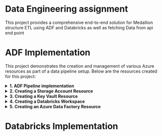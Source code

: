 # Data Engineering assignment
This project provides a comprehensive end-to-end solution for Medallion structure ETL using ADF and Databricks as well as fetching Data from api end point




# ADF Implementation

This project demonstrates the creation and management of various Azure resources as part of a data pipeline setup. Below are the resources created for this project:

<details>
  <summary><strong>1. ADF Pipeline implementation</strong></summary>
  
  ![Creating Resource Group](https://github.com/shamsaravaiah/DE-assignment-implementation/blob/main/ADF%20implementation/Screenshots/parent%20pipeline.png)
  ![Creating Resource Group](https://github.com/shamsaravaiah/DE-assignment-implementation/blob/main/ADF%20implementation/Screenshots/child%20pipeline.png)
  ![Creating Resource Group](https://github.com/shamsaravaiah/DE-assignment-implementation/blob/main/ADF%20implementation/Screenshots/inside%20forEach%20activity%20of%20child%20pipeline.png)
  
  
</details>
  
  
</details>

<details>
  <summary><strong>2. Creating a Storage Account Resource</strong></summary>
  
  ![Created Storage Account Resource](https://github.com/shamsaravaiah/Azure-Data-Pipeline/blob/main/Screen%20shots/created%20storage%20account%20resource.png)
  
</details>

<details>
  <summary><strong>3. Creating a Key Vault Resource</strong></summary>
  
  ![Created Key Vault Resource](https://github.com/shamsaravaiah/Azure-Data-Pipeline/blob/main/Screen%20shots/created%20key%20vault%20resource.png)
  
</details>

<details>
  <summary><strong>4. Creating a Databricks Workspace</strong></summary>
  
  ![Created Databricks Workspace](https://github.com/shamsaravaiah/Azure-Data-Pipeline/blob/main/Screen%20shots/created%20Databricks%20workspace.png)
  
</details>

<details>
  <summary><strong>5. Creating an Azure Data Factory Resource</strong></summary>
  
  ![Created Azure Data Factory Resource](https://github.com/shamsaravaiah/Azure-Data-Pipeline/blob/main/Screen%20shots/created%20ADF%20resource.png)
  
</details>


# Databricks Implementation



